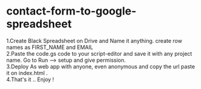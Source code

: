 # contact-form-to-google-spreadsheet

1.Create Black Spreadsheet on Drive and Name it anything. create row names as FIRST_NAME and EMAIL<br>
2.Paste the code.gs code to your script-editor and save it with any project name. Go to Run --> setup and give permission.<br>
3.Deploy As web app with anyone, even anonymous and copy the url paste it on index.html  <script-url>.  <br>
4.That's it .. Enjoy ! <br>
 
